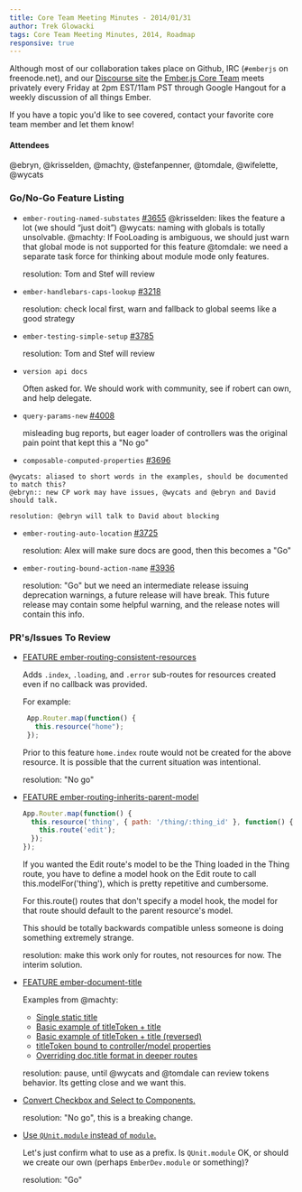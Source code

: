 ```yaml
---
title: Core Team Meeting Minutes - 2014/01/31
author: Trek Glowacki
tags: Core Team Meeting Minutes, 2014, Roadmap
responsive: true
---
```


Although most of our collaboration takes place on Github, IRC
(`#emberjs` on freenode.net), and our [Discourse site](http://discuss.emberjs.com/)
the [Ember.js Core Team](/team) meets privately every
Friday at 2pm EST/11am PST through Google Hangout for a weekly
discussion of all things Ember.

If you have a topic you'd like to see covered, contact your favorite
core team member and let them know!

#### Attendees
@ebryn, @krisselden, @machty, @stefanpenner, @tomdale, @wifelette, @wycats

### Go/No-Go Feature Listing

  * `ember-routing-named-substates` [#3655](https://github.com/emberjs/ember.js/pull/3655)
      @krisselden: likes the feature a lot (we should “just doit”)
      @wycats: naming with globals is totally unsolvable.
      @machty: If FooLoading is ambiguous, we should just warn that global mode is not supported for this feature
      @tomdale: we need a separate task force for thinking about module mode only features.

      resolution: Tom and Stef will review


  * `ember-handlebars-caps-lookup` [#3218](https://github.com/emberjs/ember.js/pull/3218)

      resolution: check local first, warn and fallback to global seems like a good strategy

  * `ember-testing-simple-setup` [#3785](https://github.com/emberjs/ember.js/pull/3785)

      resolution: Tom and Stef will review

  * `version api docs`

    Often asked for. We should work with community, see if robert can own, and help delegate.

  * `query-params-new` [#4008](https://github.com/emberjs/ember.js/pull/4008)

    misleading bug reports, but eager loader of controllers was the original pain point that kept
    this a "No go"


  *  `composable-computed-properties` [#3696](https://github.com/emberjs/ember.js/pull/3696)

    @wycats: aliased to short words in the examples, should be documented to match this?
    @ebryn:: new CP work may have issues, @wycats and @ebryn and David should talk.

    resolution: @ebryn will talk to David about blocking

  * `ember-routing-auto-location` [#3725](https://github.com/emberjs/ember.js/pull/3725)

     resolution: Alex will make sure docs are good, then this becomes a "Go"

  * `ember-routing-bound-action-name` [#3936](https://github.com/emberjs/ember.js/pull/3936)

    resolution: "Go" but we need an intermediate release issuing deprecation warnings, a future release will have break. This future release may contain some helpful warning, and the release notes will contain this info.

### PR's/Issues To Review


* [FEATURE ember-routing-consistent-resources](https://github.com/emberjs/ember.js/pull/4251)

    Adds `.index`, `.loading`, and `.error` sub-routes for resources created even if no callback was provided.

    For example:

    ```javascript
     App.Router.map(function() {
       this.resource("home");
     });
    ```

    Prior to this feature `home.index` route would not be created for the above resource.
    It is possible that the current situation was intentional.

    resolution: "No go"

* [FEATURE ember-routing-inherits-parent-model](https://github.com/emberjs/ember.js/pull/4246)

    ```javascript
    App.Router.map(function() {
      this.resource('thing', { path: '/thing/:thing_id' }, function() {
        this.route('edit');
      });
    });
    ```

    If you wanted the Edit route's model to be the Thing loaded in the Thing route, you have to define a model hook on the Edit route to call this.modelFor('thing'), which is pretty repetitive and cumbersome.

    For this.route() routes that don't specify a model hook, the model for that route should default to the parent resource's model.

    This should be totally backwards compatible unless someone is doing something extremely strange.


    resolution: make this work only for routes, not resources for now. The interim solution.

* [FEATURE ember-document-title](https://github.com/emberjs/ember.js/pull/3689)

    Examples from @machty:

    * [Single static title](http://jsbin.com/ucanam/3299)
    * [Basic example of titleToken + title](http://jsbin.com/ucanam/3302)
    * [Basic example of titleToken + title (reversed)](http://jsbin.com/ucanam/3300)
    * [titleToken bound to controller/model properties](http://jsbin.com/ucanam/3303)
    * [Overriding doc.title format in deeper routes](http://jsbin.com/ucanam/3304)


    resolution: pause, until @wycats and @tomdale can review tokens behavior. Its getting close and we want this.

* [Convert Checkbox and Select to Components.](https://github.com/emberjs/ember.js/pull/3935)

    resolution: "No go", this is a breaking change.

* [Use `QUnit.module` instead of `module`.](https://github.com/emberjs/ember.js/pull/3838)

    Let's just confirm what to use as a prefix. Is `QUnit.module` OK, or should we create our own
    (perhaps `EmberDev.module` or something)?


    resolution: "Go"


